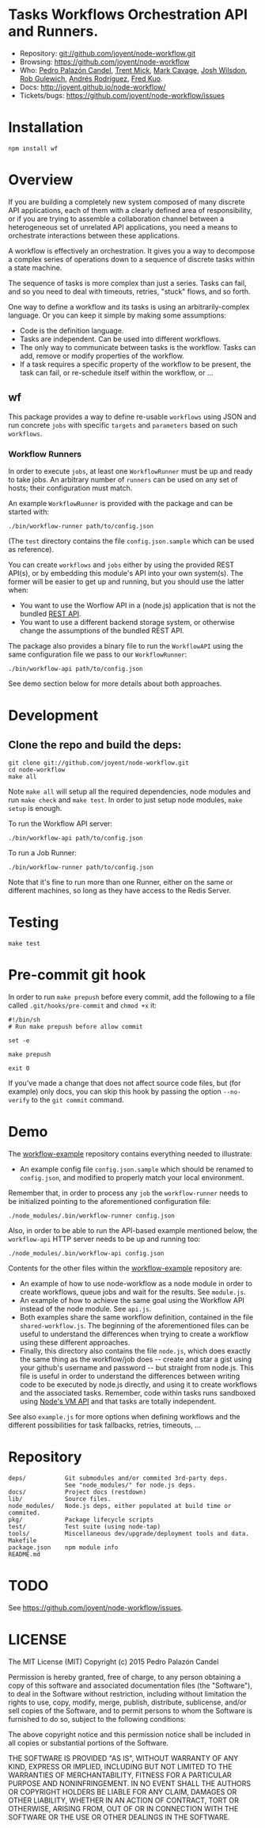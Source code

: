 # Tasks Workflows Orchestration API and Runners.

- Repository: <git://github.com/joyent/node-workflow.git>
- Browsing: <https://github.com/joyent/node-workflow>
- Who: [Pedro Palazón Candel](https://github.com/kusor), [Trent Mick](https://github.com/trentm), [Mark Cavage](https://github.com/mcavage), [Josh Wilsdon](https://github.com/joshwilsdon), [Rob Gulewich](https://github.com/rgulewich), [Andrés Rodríguez](https://github.com/cachafla), [Fred Kuo](https://github.com/fkuo).
- Docs: <http://joyent.github.io/node-workflow/>
- Tickets/bugs: <https://github.com/joyent/node-workflow/issues>


# Installation

    npm install wf

# Overview

If you are building a completely new system composed of many discrete API
applications, each of them with a clearly defined area of responsibility, or
if you are trying to assemble a collaboration channel between a heterogeneous
set of unrelated API applications, you need a means to orchestrate interactions
between these applications.

A workflow is effectively an orchestration. It gives you a way to decompose a
complex series of operations down to a sequence of discrete tasks within a state
machine.

The sequence of tasks is more complex than just a series. Tasks can fail, and
so you need to deal with timeouts, retries, "stuck" flows, and so forth.

One way to define a workflow and its tasks is using an arbitrarily-complex
language. Or you can keep it simple by making some assumptions:

* Code is the definition language.
* Tasks are independent. Can be used into different workflows.
* The only way to communicate between tasks is the workflow. Tasks can add,
  remove or modify properties of the workflow.
* If a task requires a specific property of the workflow to be present, the
  task can fail, or re-schedule itself within the workflow, or ...

## wf

This package provides a way to define re-usable `workflows` using JSON and run
concrete `jobs` with specific `targets` and `parameters` based on such
`workflows`.

### Workflow Runners

In order to execute `jobs`, at least one `WorkflowRunner` must be up and ready
to take jobs. An arbitrary number of `runners` can be used on any set of hosts;
their configuration must match.

An example `WorkflowRunner` is provided with the package and can be started
with:

    ./bin/workflow-runner path/to/config.json

(The `test` directory contains the file `config.json.sample` which can be
used as reference).

You can create `workflows` and `jobs` either by using the provided REST API(s),
or by embedding this module's API into your own system(s). The former will be
easier to get up and running, but you should use the latter when:

- You want to use the Worflow API in a (node.js) application that is not the
  bundled [REST API](http://joyent.github.io/node-workflow/workflowapi.html).
- You want to use a different backend storage system, or otherwise change the
  assumptions of the bundled REST API.

The package also provides a binary file to run the `WorkflowAPI` using the
same configuration file we pass to our `WorkflowRunner`:

    ./bin/workflow-api path/to/config.json

See demo section below for more details about both approaches.

# Development

## Clone the repo and build the deps:

    git clone git://github.com/joyent/node-workflow.git
    cd node-workflow
    make all

Note `make all` will setup all the required dependencies, node modules and run
`make check` and `make test`. In order to just setup node modules, `make setup`
is enough.

To run the Workflow API server:

    ./bin/workflow-api path/to/config.json

To run a Job Runner:

    ./bin/workflow-runner path/to/config.json

Note that it's fine to run more than one Runner, either on the same or different
machines, so long as they have access to the Redis Server.

# Testing

    make test

# Pre-commit git hook

In order to run `make prepush` before every commit, add the following to a file
called `.git/hooks/pre-commit` and `chmod +x` it:

    #!/bin/sh
    # Run make prepush before allow commit

    set -e

    make prepush

    exit 0

If you've made a change that does not affect source code files, but (for
example) only docs, you can skip this hook by passing the option `--no-verify`
to the `git commit` command.

# Demo

The [workflow-example](https://github.com/kusor/node-workflow-example)
repository contains everything needed to illustrate:

- An example config file `config.json.sample` which should be renamed to 
  `config.json`, and modified to properly match your local environment.

Remember that, in order to process any `job` the `workflow-runner` needs to be
initialized pointing to the aforementioned configuration file:

    ./node_modules/.bin/workflow-runner config.json

Also, in order to be able to run the API-based example mentioned below, the
`workflow-api` HTTP server needs to be up and running too:

    ./node_modules/.bin/workflow-api config.json

Contents for the other files within the [workflow-example](https://github.com/kusor/node-workflow-example)
repository are:

- An example of how to use node-workflow as a node module in order to create
  workflows, queue jobs and wait for the results. See `module.js`.
- An example of how to achieve the same goal using the Workflow API instead of
  the node module. See `api.js`.
- Both examples share the same workflow definition, contained in the file
  `shared-workflow.js`. The beginning of the aforementioned files
  can be useful to understand the differences when trying to create a workflow
  using these different approaches.
- Finally, this directory also contains the file `node.js`, which does
  exactly the same thing as the workflow/job does -- create and star a gist
  using your github's username and password -- but straight from node.js. This
  file is useful in order to understand the differences between writing code
  to be executed by node.js directly, and using it to create workflows and the
  associated tasks. Remember, code within tasks runs sandboxed using
  [Node's VM API](http://nodejs.org/docs/latest/api/vm.html) and that tasks
  are totally independent.

See also `example.js` for more options when defining workflows and the different
possibilities for task fallbacks, retries, timeouts, ...

# Repository

    deps/           Git submodules and/or commited 3rd-party deps.
                    See "node_modules/" for node.js deps.
    docs/           Project docs (restdown)
    lib/            Source files.
    node_modules/   Node.js deps, either populated at build time or commited.
    pkg/            Package lifecycle scripts
    test/           Test suite (using node-tap)
    tools/          Miscellaneous dev/upgrade/deployment tools and data.
    Makefile
    package.json    npm module info
    README.md

# TODO

See https://github.com/joyent/node-workflow/issues.

# LICENSE

The MIT License (MIT) Copyright (c) 2015 Pedro Palazón Candel

Permission is hereby granted, free of charge, to any person obtaining a copy of this software and associated documentation files (the "Software"), to deal in the Software without restriction, including without limitation the rights to use, copy, modify, merge, publish, distribute, sublicense, and/or sell copies of the Software, and to permit persons to whom the Software is furnished to do so, subject to the following conditions:

The above copyright notice and this permission notice shall be included in all copies or substantial portions of the Software.

THE SOFTWARE IS PROVIDED "AS IS", WITHOUT WARRANTY OF ANY KIND, EXPRESS OR IMPLIED, INCLUDING BUT NOT LIMITED TO THE WARRANTIES OF MERCHANTABILITY, FITNESS FOR A PARTICULAR PURPOSE AND NONINFRINGEMENT. IN NO EVENT SHALL THE AUTHORS OR COPYRIGHT HOLDERS BE LIABLE FOR ANY CLAIM, DAMAGES OR OTHER LIABILITY, WHETHER IN AN ACTION OF CONTRACT, TORT OR OTHERWISE, ARISING FROM, OUT OF OR IN CONNECTION WITH THE SOFTWARE OR THE USE OR OTHER DEALINGS IN THE SOFTWARE.

